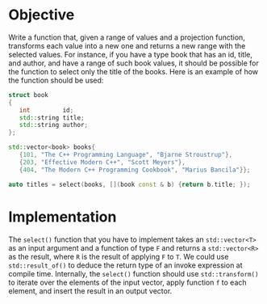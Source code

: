 # Objective

Write a function that, given a range of values and a projection function, transforms each value into a new one and returns a new range with the selected values. For instance, if you have a type book that has an id, title, and author, and have a range of such book values, it should be possible for the function to select only the title of the books. Here is an example of how the function should be used:

```c++
struct book
{
   int         id;
   std::string title;
   std::string author;
};

std::vector<book> books{
   {101, "The C++ Programming Language", "Bjarne Stroustrup"},
   {203, "Effective Modern C++", "Scott Meyers"},
   {404, "The Modern C++ Programming Cookbook", "Marius Bancila"}};

auto titles = select(books, [](book const & b) {return b.title; });
```

# Implementation

The `select()` function that you have to implement takes an `std::vector<T>` as an input argument and a function of type `F` and returns a `std::vector<R>` as the result, where `R` is the result of applying `F` to `T`. We could use `std::result_of()` to deduce the return type of an invoke expression at compile time. Internally, the `select()` function should use `std::transform()` to iterate over the elements of the input vector, apply function `f` to each element, and insert the result in an output vector.